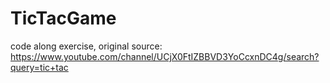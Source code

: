 # TicTacGame
code along exercise,
original source: https://www.youtube.com/channel/UCjX0FtIZBBVD3YoCcxnDC4g/search?query=tic+tac

